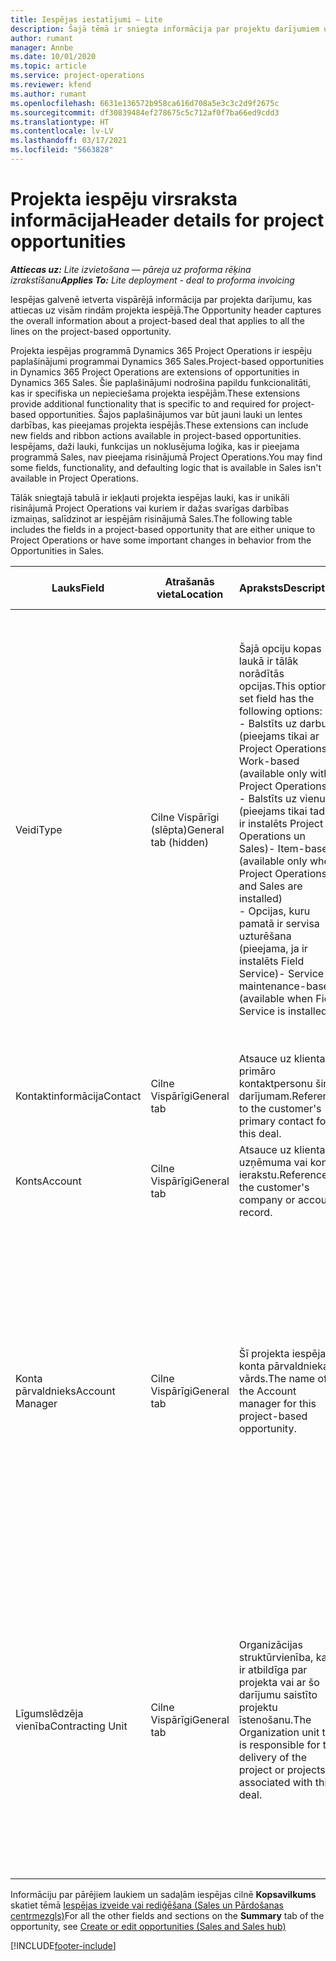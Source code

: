 ```yaml
---
title: Iespējas iestatījumi — Lite
description: Šajā tēmā ir sniegta informācija par projektu darījumiem un projekta iespēju rindām.
author: rumant
manager: Annbe
ms.date: 10/01/2020
ms.topic: article
ms.service: project-operations
ms.reviewer: kfend
ms.author: rumant
ms.openlocfilehash: 6631e136572b958ca616d708a5e3c3c2d9f2675c
ms.sourcegitcommit: df30839484ef278675c5c712af0f7ba66ed9cdd3
ms.translationtype: HT
ms.contentlocale: lv-LV
ms.lasthandoff: 03/17/2021
ms.locfileid: "5663828"
---
```

# <a name="header-details-for-project-opportunities"></a><span data-ttu-id="4da7d-103">Projekta iespēju virsraksta informācija</span><span class="sxs-lookup"><span data-stu-id="4da7d-103">Header details for project opportunities</span></span>

<span data-ttu-id="4da7d-104">_**Attiecas uz:** Lite izvietošana — pāreja uz proforma rēķina izrakstīšanu_</span><span class="sxs-lookup"><span data-stu-id="4da7d-104">_**Applies To:** Lite deployment - deal to proforma invoicing_</span></span>

<span data-ttu-id="4da7d-105">Iespējas galvenē ietverta vispārējā informācija par projekta darījumu, kas attiecas uz visām rindām projekta iespējā.</span><span class="sxs-lookup"><span data-stu-id="4da7d-105">The Opportunity header captures the overall information about a project-based deal that applies to all the lines on the project-based opportunity.</span></span>

<span data-ttu-id="4da7d-106">Projekta iespējas programmā Dynamics 365 Project Operations ir iespēju paplašinājumi programmai Dynamics 365 Sales.</span><span class="sxs-lookup"><span data-stu-id="4da7d-106">Project-based opportunities in Dynamics 365 Project Operations are extensions of opportunities in Dynamics 365 Sales.</span></span> <span data-ttu-id="4da7d-107">Šie paplašinājumi nodrošina papildu funkcionalitāti, kas ir specifiska un nepieciešama projekta iespējām.</span><span class="sxs-lookup"><span data-stu-id="4da7d-107">These extensions provide additional functionality that is specific to and required for project-based opportunities.</span></span> <span data-ttu-id="4da7d-108">Šajos paplašinājumos var būt jauni lauki un lentes darbības, kas pieejamas projekta iespējās.</span><span class="sxs-lookup"><span data-stu-id="4da7d-108">These extensions can include new fields and ribbon actions available in project-based opportunities.</span></span> <span data-ttu-id="4da7d-109">Iespējams, daži lauki, funkcijas un noklusējuma loģika, kas ir pieejama programmā Sales, nav pieejama risinājumā Project Operations.</span><span class="sxs-lookup"><span data-stu-id="4da7d-109">You may find some fields, functionality, and defaulting logic that is available in Sales isn't available in Project Operations.</span></span>

<span data-ttu-id="4da7d-110">Tālāk sniegtajā tabulā ir iekļauti projekta iespējas lauki, kas ir unikāli risinājumā Project Operations vai kuriem ir dažas svarīgas darbības izmaiņas, salīdzinot ar iespējām risinājumā Sales.</span><span class="sxs-lookup"><span data-stu-id="4da7d-110">The following table includes the fields in a project-based opportunity that are either unique to Project Operations or have some important changes in behavior from the Opportunities in Sales.</span></span>

| <span data-ttu-id="4da7d-111">**Lauks**</span><span class="sxs-lookup"><span data-stu-id="4da7d-111">**Field**</span></span> | <span data-ttu-id="4da7d-112">**Atrašanās vieta**</span><span class="sxs-lookup"><span data-stu-id="4da7d-112">**Location**</span></span> | <span data-ttu-id="4da7d-113">**Apraksts**</span><span class="sxs-lookup"><span data-stu-id="4da7d-113">**Description**</span></span> | <span data-ttu-id="4da7d-114">**Lejupstraumes ietekme**</span><span class="sxs-lookup"><span data-stu-id="4da7d-114">**Downstream impact**</span></span> |
| --- | --- | --- | --- |
| <span data-ttu-id="4da7d-115">Veidi</span><span class="sxs-lookup"><span data-stu-id="4da7d-115">Type</span></span> | <span data-ttu-id="4da7d-116">Cilne Vispārīgi (slēpta)</span><span class="sxs-lookup"><span data-stu-id="4da7d-116">General tab (hidden)</span></span> | <span data-ttu-id="4da7d-117">Šajā opciju kopas laukā ir tālāk norādītās opcijas.</span><span class="sxs-lookup"><span data-stu-id="4da7d-117">This option set field has the following options:</span></span></br><span data-ttu-id="4da7d-118">- Balstīts uz darbu (pieejams tikai ar Project Operations)</span><span class="sxs-lookup"><span data-stu-id="4da7d-118">- Work-based (available only with Project Operations)</span></span></br><span data-ttu-id="4da7d-119">- Balstīts uz vienumu (pieejams tikai tad, ja ir instalēts Project Operations un Sales)</span><span class="sxs-lookup"><span data-stu-id="4da7d-119">- Item-based (available only when Project Operations and Sales are installed)</span></span></br><span data-ttu-id="4da7d-120">- Opcijas, kuru pamatā ir servisa uzturēšana (pieejama, ja ir instalēts Field Service)</span><span class="sxs-lookup"><span data-stu-id="4da7d-120">- Service maintenance-based (available when Field Service is installed)</span></span> | <span data-ttu-id="4da7d-121">Ja izmantojat Project Operations, šī lauka vērtība automātiski tiek uzstādīta uz **Balstīts uz darbu**, kas klasificē iespēju kā balstītu uz projektu.</span><span class="sxs-lookup"><span data-stu-id="4da7d-121">When you use Project Operations, this field value is automatically set to **Work-based** which classifies the Opportunity as project-based.</span></span> <span data-ttu-id="4da7d-122">Iespējai jābūt balstītai uz projektu, lai iespējotu visus projektam specifiskos paplašinājumus un funkcionalitāti šī darījuma lejupstraumes pārdošanas procesā.</span><span class="sxs-lookup"><span data-stu-id="4da7d-122">An Opportunity should be project-based to enable all project-specific extensions and functionality in the downstream sales process for this deal.</span></span> |
| <span data-ttu-id="4da7d-123">Kontaktinformācija</span><span class="sxs-lookup"><span data-stu-id="4da7d-123">Contact</span></span> | <span data-ttu-id="4da7d-124">Cilne Vispārīgi</span><span class="sxs-lookup"><span data-stu-id="4da7d-124">General tab</span></span> | <span data-ttu-id="4da7d-125">Atsauce uz klienta primāro kontaktpersonu šim darījumam.</span><span class="sxs-lookup"><span data-stu-id="4da7d-125">Reference to the customer's primary contact for this deal.</span></span> | |
| <span data-ttu-id="4da7d-126">Konts</span><span class="sxs-lookup"><span data-stu-id="4da7d-126">Account</span></span> | <span data-ttu-id="4da7d-127">Cilne Vispārīgi</span><span class="sxs-lookup"><span data-stu-id="4da7d-127">General tab</span></span> | <span data-ttu-id="4da7d-128">Atsauce uz klienta uzņēmuma vai konta ierakstu.</span><span class="sxs-lookup"><span data-stu-id="4da7d-128">Reference to the customer's company or account record.</span></span> | |
| <span data-ttu-id="4da7d-129">Konta pārvaldnieks</span><span class="sxs-lookup"><span data-stu-id="4da7d-129">Account Manager</span></span> | <span data-ttu-id="4da7d-130">Cilne Vispārīgi</span><span class="sxs-lookup"><span data-stu-id="4da7d-130">General tab</span></span> | <span data-ttu-id="4da7d-131">Šī projekta iespējas konta pārvaldnieka vārds.</span><span class="sxs-lookup"><span data-stu-id="4da7d-131">The name of the Account manager for this project-based opportunity.</span></span> | <span data-ttu-id="4da7d-132">Konta pārvaldnieks ir atbildīgs par attiecību ar klientu pārvaldīšanu līdz projekta pabeigšanai.</span><span class="sxs-lookup"><span data-stu-id="4da7d-132">The Account manager is responsible for managing the relationship with the customer through the completion of this project.</span></span> <span data-ttu-id="4da7d-133">Pamatojoties uz rezervējamā resursa ierakstu, kas saistīts ar konta pārvaldnieku, līgumslēdzēja vienība ir noklusējuma vērtība.</span><span class="sxs-lookup"><span data-stu-id="4da7d-133">Based on the bookable resource record tied to the Account manager, the contracting unit is defaulted.</span></span> |
| <span data-ttu-id="4da7d-134">Līgumslēdzēja vienība</span><span class="sxs-lookup"><span data-stu-id="4da7d-134">Contracting Unit</span></span> | <span data-ttu-id="4da7d-135">Cilne Vispārīgi</span><span class="sxs-lookup"><span data-stu-id="4da7d-135">General tab</span></span> | <span data-ttu-id="4da7d-136">Organizācijas struktūrvienība, kas ir atbildīga par projekta vai ar šo darījumu saistīto projektu īstenošanu.</span><span class="sxs-lookup"><span data-stu-id="4da7d-136">The Organization unit that is responsible for the delivery of the project or projects associated with this deal.</span></span> | <span data-ttu-id="4da7d-137">Līgumslēdzēja vienība ir uzņēmuma nodaļa, kas pabeidz projektu(-us) pēc darījuma slēgšanas.</span><span class="sxs-lookup"><span data-stu-id="4da7d-137">The contracting unit is the division of the company that will complete the project(s) after the deal is closed.</span></span> <span data-ttu-id="4da7d-138">Katrai līgumslēdzējai vienībai ir valūta, un šo valūtu lieto, lai ziņotu projekta laikā radušās prognozētās un faktiskās izmaksas.</span><span class="sxs-lookup"><span data-stu-id="4da7d-138">Every contracting unit has a currency, and this currency is used to report estimated and actual costs incurred during the project.</span></span> |

<span data-ttu-id="4da7d-139">Informāciju par pārējiem laukiem un sadaļām iespējas cilnē **Kopsavilkums** skatiet tēmā [Iespējas izveide vai rediģēšana (Sales un Pārdošanas centrmezgls)](https://docs.microsoft.com/dynamics365/sales-enterprise/create-edit-opportunity-sales)</span><span class="sxs-lookup"><span data-stu-id="4da7d-139">For all the other fields and sections on the **Summary** tab of the opportunity, see [Create or edit opportunities (Sales and Sales hub)](https://docs.microsoft.com/dynamics365/sales-enterprise/create-edit-opportunity-sales)</span></span>


[!INCLUDE[footer-include](../../includes/footer-banner.md)]
